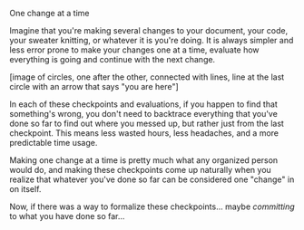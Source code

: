  One change at a time

Imagine that you're making several changes to your document, your code, your sweater knitting, or whatever it is you're doing. It is always simpler and less error prone to make your changes one at a time, evaluate how everything is going and continue with the next change.

[image of circles, one after the other, connected with lines, line at the last circle with an arrow that says "you are here"]

In each of these checkpoints and evaluations, if you happen to find that something's wrong, you don't need to backtrace everything that you've done so far to find out where you messed up, but rather just from the last checkpoint. This means less wasted hours, less headaches, and a more predictable time usage.

Making one change at a time is pretty much what any organized person would do, and making these checkpoints come up naturally when you realize that whatever you've done so far can be considered one "change" in on itself.

Now, if there was a way to formalize these checkpoints... maybe _committing_ to what you have done so far...


